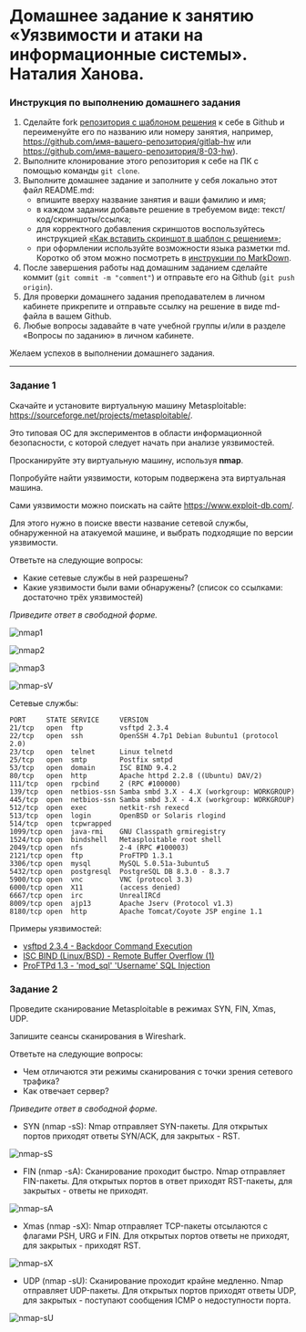 # Домашнее задание к занятию «Уязвимости и атаки на информационные системы». Наталия Ханова. 

### Инструкция по выполнению домашнего задания

1. Сделайте fork [репозитория c шаблоном решения](https://github.com/netology-code/sys-pattern-homework) к себе в Github и переименуйте его по названию или номеру занятия, например, https://github.com/имя-вашего-репозитория/gitlab-hw или https://github.com/имя-вашего-репозитория/8-03-hw).
2. Выполните клонирование этого репозитория к себе на ПК с помощью команды `git clone`.
3. Выполните домашнее задание и заполните у себя локально этот файл README.md:
   - впишите вверху название занятия и ваши фамилию и имя;
   - в каждом задании добавьте решение в требуемом виде: текст/код/скриншоты/ссылка;
   - для корректного добавления скриншотов воспользуйтесь инструкцией [«Как вставить скриншот в шаблон с решением»](https://github.com/netology-code/sys-pattern-homework/blob/main/screen-instruction.md);
   - при оформлении используйте возможности языка разметки md. Коротко об этом можно посмотреть в [инструкции по MarkDown](https://github.com/netology-code/sys-pattern-homework/blob/main/md-instruction.md).
4. После завершения работы над домашним заданием сделайте коммит (`git commit -m "comment"`) и отправьте его на Github (`git push origin`).
5. Для проверки домашнего задания преподавателем в личном кабинете прикрепите и отправьте ссылку на решение в виде md-файла в вашем Github.
6. Любые вопросы задавайте в чате учебной группы и/или в разделе «Вопросы по заданию» в личном кабинете.

Желаем успехов в выполнении домашнего задания.

------

### Задание 1

Скачайте и установите виртуальную машину Metasploitable: https://sourceforge.net/projects/metasploitable/.

Это типовая ОС для экспериментов в области информационной безопасности, с которой следует начать при анализе уязвимостей.

Просканируйте эту виртуальную машину, используя **nmap**.

Попробуйте найти уязвимости, которым подвержена эта виртуальная машина.

Сами уязвимости можно поискать на сайте https://www.exploit-db.com/.

Для этого нужно в поиске ввести название сетевой службы, обнаруженной на атакуемой машине, и выбрать подходящие по версии уязвимости.

Ответьте на следующие вопросы:

- Какие сетевые службы в ней разрешены?
- Какие уязвимости были вами обнаружены? (список со ссылками: достаточно трёх уязвимостей)
  
*Приведите ответ в свободной форме.*  

![nmap1](https://github.com/NataliyaKh/sdb-homeworks/blob/main/13-01/nmap1.png)

![nmap2](https://github.com/NataliyaKh/sdb-homeworks/blob/main/13-01/nmap2.png)

![nmap3](https://github.com/NataliyaKh/sdb-homeworks/blob/main/13-01/nmap3.png)

![nmap-sV](https://github.com/NataliyaKh/sdb-homeworks/blob/main/13-01/nmap4-sV.png)

Сетевые службы:
```
PORT     STATE SERVICE     VERSION
21/tcp   open  ftp         vsftpd 2.3.4
22/tcp   open  ssh         OpenSSH 4.7p1 Debian 8ubuntu1 (protocol 2.0)
23/tcp   open  telnet      Linux telnetd
25/tcp   open  smtp        Postfix smtpd
53/tcp   open  domain      ISC BIND 9.4.2
80/tcp   open  http        Apache httpd 2.2.8 ((Ubuntu) DAV/2)
111/tcp  open  rpcbind     2 (RPC #100000)
139/tcp  open  netbios-ssn Samba smbd 3.X - 4.X (workgroup: WORKGROUP)
445/tcp  open  netbios-ssn Samba smbd 3.X - 4.X (workgroup: WORKGROUP)
512/tcp  open  exec        netkit-rsh rexecd
513/tcp  open  login       OpenBSD or Solaris rlogind
514/tcp  open  tcpwrapped
1099/tcp open  java-rmi    GNU Classpath grmiregistry
1524/tcp open  bindshell   Metasploitable root shell
2049/tcp open  nfs         2-4 (RPC #100003)
2121/tcp open  ftp         ProFTPD 1.3.1
3306/tcp open  mysql       MySQL 5.0.51a-3ubuntu5
5432/tcp open  postgresql  PostgreSQL DB 8.3.0 - 8.3.7
5900/tcp open  vnc         VNC (protocol 3.3)
6000/tcp open  X11         (access denied)
6667/tcp open  irc         UnrealIRCd
8009/tcp open  ajp13       Apache Jserv (Protocol v1.3)
8180/tcp open  http        Apache Tomcat/Coyote JSP engine 1.1
```

Примеры уязвимостей:
* [vsftpd 2.3.4 - Backdoor Command Execution](https://www.exploit-db.com/exploits/49757)
* [ISC BIND (Linux/BSD) - Remote Buffer Overflow (1)](https://www.exploit-db.com/exploits/19111)
* [ProFTPd 1.3 - 'mod_sql' 'Username' SQL Injection](https://www.exploit-db.com/exploits/32798)

### Задание 2

Проведите сканирование Metasploitable в режимах SYN, FIN, Xmas, UDP.

Запишите сеансы сканирования в Wireshark.

Ответьте на следующие вопросы:

- Чем отличаются эти режимы сканирования с точки зрения сетевого трафика?
- Как отвечает сервер?

*Приведите ответ в свободной форме.*

* SYN (nmap -sS):
Nmap отправляет SYN-пакеты. Для открытых портов приходят ответы SYN/ACK, для закрытых - RST.

![nmap-sS](https://github.com/NataliyaKh/sdb-homeworks/blob/main/13-01/nmap5-sS_ws.png)

* FIN (nmap -sA):
Сканирование проходит быстро. Nmap отправляет FIN-пакеты. Для открытых портов в ответ приходят RST-пакеты, для закрытых - ответы не приходят. 

![nmap-sA](https://github.com/NataliyaKh/sdb-homeworks/blob/main/13-01/nmap6-sA_ws.png)

* Xmas (nmap -sX):
Nmap отправляет TCP-пакеты отсылаются с флагами PSH, URG и FIN. Для открытых портов ответы не приходят, для закрытых - приходят RST.

![nmap-sX](https://github.com/NataliyaKh/sdb-homeworks/blob/main/13-01/nmap7-sX_ws.png)

* UDP (nmap -sU):
Сканирование проходит крайне медленно. Nmap отправляет UDP-пакеты. Для открытых портов приходят ответы UDP, для закрытых - поступают сообщения ICMP о недоступности порта. 

![nmap-sU](https://github.com/NataliyaKh/sdb-homeworks/blob/main/13-01/nmap8-sU_ws.png)
